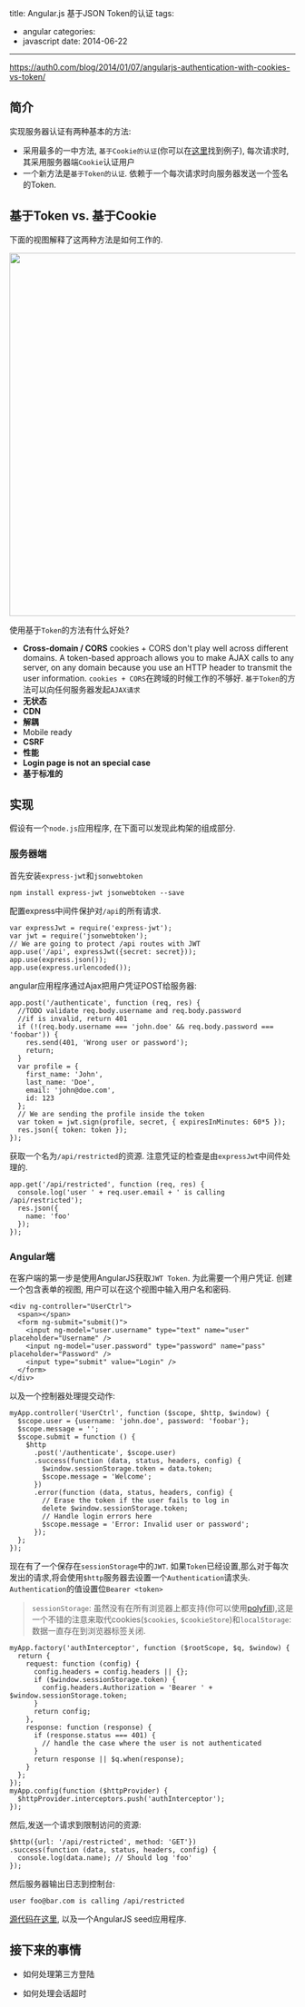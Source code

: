 title: Angular.js 基于JSON Token的认证
tags:
  - angular
categories:
  - javascript
date: 2014-06-22
---


[https://auth0.com/blog/2014/01/07/angularjs-authentication-with-cookies-vs-token/
][2]

## 简介

实现服务器认证有两种基本的方法:

- 采用最多的一中方法, `基于Cookie的认证`(你可以在[这里][1]找到例子), 每次请求时,其采用服务器端`Cookie`认证用户
- 一个新方法是`基于Token的认证`. 依赖于一个每次请求时向服务器发送一个签名的Token.

<!-- more -->

## 基于Token vs. 基于Cookie

下面的视图解释了这两种方法是如何工作的.


<img style="width:640px" src="/assets/posts/2014-06-11-angularjs-authentication-with-cookies-vs-token/cookie-token-auth.png"/>

使用基于`Token`的方法有什么好处?

- **Cross-domain / CORS** cookies + CORS don't play well across different domains. A token-based approach allows you to make AJAX calls to any server, on any domain because you use an HTTP header to transmit the user information.
`cookies + CORS`在跨域的时候工作的不够好. `基于Token`的方法可以向任何服务器发起`AJAX请求`
- **无状态**
- **CDN**
- **解耦**
- Mobile ready
- **CSRF**
- **性能**
- **Login page is not an special case**
- **基于标准的**


## 实现

假设有一个`node.js`应用程序, 在下面可以发现此构架的组成部分.

### 服务器端

首先安装`express-jwt`和`jsonwebtoken`

```
npm install express-jwt jsonwebtoken --save
```

配置express中间件保护对`/api`的所有请求.

```
var expressJwt = require('express-jwt');
var jwt = require('jsonwebtoken');
// We are going to protect /api routes with JWT
app.use('/api', expressJwt({secret: secret}));
app.use(express.json());
app.use(express.urlencoded());
```

angular应用程序通过Ajax把用户凭证POST给服务器:

```
app.post('/authenticate', function (req, res) {
  //TODO validate req.body.username and req.body.password
  //if is invalid, return 401
  if (!(req.body.username === 'john.doe' && req.body.password === 'foobar')) {
    res.send(401, 'Wrong user or password');
    return;
  }
  var profile = {
    first_name: 'John',
    last_name: 'Doe',
    email: 'john@doe.com',
    id: 123
  };
  // We are sending the profile inside the token
  var token = jwt.sign(profile, secret, { expiresInMinutes: 60*5 });
  res.json({ token: token });
});
```

获取一个名为`/api/restricted`的资源. 注意凭证的检查是由`expressJwt`中间件处理的.

```
app.get('/api/restricted', function (req, res) {
  console.log('user ' + req.user.email + ' is calling /api/restricted');
  res.json({
    name: 'foo'
  });
});
```

### Angular端

在客户端的第一步是使用AngularJS获取`JWT Token`. 为此需要一个用户凭证. 创建一个包含表单的视图, 用户可以在这个视图中输入用户名和密码.

```
<div ng-controller="UserCtrl">
  <span></span>
  <form ng-submit="submit()">
    <input ng-model="user.username" type="text" name="user" placeholder="Username" />
    <input ng-model="user.password" type="password" name="pass" placeholder="Password" />
    <input type="submit" value="Login" />
  </form>
</div>
```

以及一个控制器处理提交动作:

```
myApp.controller('UserCtrl', function ($scope, $http, $window) {
  $scope.user = {username: 'john.doe', password: 'foobar'};
  $scope.message = '';
  $scope.submit = function () {
    $http
      .post('/authenticate', $scope.user)
      .success(function (data, status, headers, config) {
        $window.sessionStorage.token = data.token;
        $scope.message = 'Welcome';
      })
      .error(function (data, status, headers, config) {
        // Erase the token if the user fails to log in
        delete $window.sessionStorage.token;
        // Handle login errors here
        $scope.message = 'Error: Invalid user or password';
      });
  };
});
```

现在有了一个保存在`sessionStorage`中的`JWT`. 如果`Token`已经设置,那么对于每次发出的请求,将会使用`$http`服务器去设置一个`Authentication`请求头. `Authentication`的值设置位`Bearer <token>`

> `sessionStorage`: 虽然没有在所有浏览器上都支持(你可以使用[polyfill][3]),这是一个不错的注意来取代cookies(`$cookies`, `$cookieStore`)和`localStorage`: 数据一直存在到浏览器标签关闭.

```
myApp.factory('authInterceptor', function ($rootScope, $q, $window) {
  return {
    request: function (config) {
      config.headers = config.headers || {};
      if ($window.sessionStorage.token) {
        config.headers.Authorization = 'Bearer ' + $window.sessionStorage.token;
      }
      return config;
    },
    response: function (response) {
      if (response.status === 401) {
        // handle the case where the user is not authenticated
      }
      return response || $q.when(response);
    }
  };
});
myApp.config(function ($httpProvider) {
  $httpProvider.interceptors.push('authInterceptor');
});
```

然后,发送一个请求到限制访问的资源:

```
$http({url: '/api/restricted', method: 'GET'})
.success(function (data, status, headers, config) {
  console.log(data.name); // Should log 'foo'
});
```

然后服务器输出日志到控制台:

```
user foo@bar.com is calling /api/restricted
```

[源代码在这里][4], 以及一个AngularJS seed应用程序.

## 接下来的事情

- 如何处理第三方登陆
- 如何处理会话超时


  [1]: http://frederiknakstad.com/authentication-in-single-page-applications-with-angular-js/
  [2]: https://auth0.com/blog/2014/01/07/angularjs-authentication-with-cookies-vs-token/
  [3]: https://github.com/inexorabletash/polyfill/blob/master/storage.js
  [4]: https://github.com/auth0/angular-token-auth